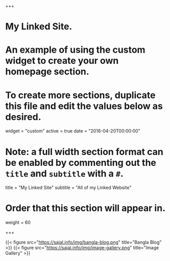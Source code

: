 +++
# My Linked Site.
# An example of using the custom widget to create your own homepage section.
# To create more sections, duplicate this file and edit the values below as desired.
widget = "custom"
active = true
date = "2016-04-20T00:00:00"

# Note: a full width section format can be enabled by commenting out the `title` and `subtitle` with a `#`.
title = "My Linked Site"
subtitle = "All of my Linked Website"

# Order that this section will appear in.
weight = 60

+++

{{< figure src="https://sajal.info/img/bangla-blog.png" title="Bangla Blog" >}}
{{< figure src="https://sajal.info/img/image-gallery.png" title="Image Gallery" >}}

